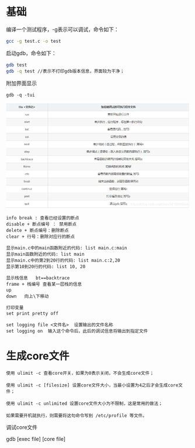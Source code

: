 # 基础

编译一个测试程序，-g表示可以调试，命令如下：

```BASH
gcc -g test.c -o test
```

启动gdb，命令如下：

```bash
gdb test 
gdb -q test //表示不打印gdb版本信息，界面较为干净；
```

附加界面显示

```
gdb -q -tui
```

![在这里插入图片描述](.\img\gdb.jpg)

```
info break : 查看已经设置的断点
disable + 断点编号 ： 禁用断点
delete + 断点编号：删除断点
clear + 行号：删除对应行的断点
```

```
显示main.c中的main函数附近的代码: list main.c:main
显示main函数附近的代码: list main
显示main.c中的第2到20行的代码: list main.c:2,20
显示第10到20行的代码: list 10, 20
```

```
显示栈信息   bt==backtrace
frame + 栈编号 查看某一层栈的信息
up 
down   向上\下移动
```

```
打印变量
set print pretty off
```

```
set logging file <文件名>  设置输出的文件名称
set logging on  输入这个命令后，此后的调试信息将输出到指定文件
```



# 生成core文件

```
使用 ulimit -c 查看core开关，如果为0表示关闭，不会生成core文件；

使用 ulimit -c [filesize] 设置core文件大小，当最小设置为4之后才会生成core文件；

使用 ulimit -c unlimited 设置core文件大小为不限制，这是常用的做法；

如果需要开机就执行，则需要将这句命令写到 /etc/profile 等文件。

```

调试core文件

gdb [exec file] [core file]